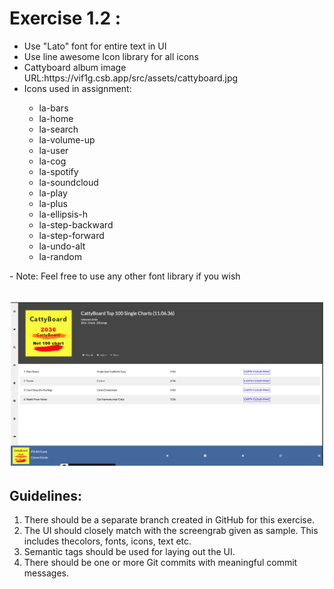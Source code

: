 <h1>Exercise 1.2 :</h1>

<ul>
    <li>Use "Lato" font for entire text in UI</li>
    <li>Use line awesome Icon library for all icons</li>
    <li>Cattyboard album image URL:https://vif1g.csb.app/src/assets/cattyboard.jpg</li>
    <li>Icons used in assignment: </li>
    <ul>
        <li>la-bars</li>
        <li>la-home</li>
        <li>la-search</li>
        <li>la-volume-up</li>
        <li>la-user</li>
        <li>la-cog</li>
        <li>la-spotify</li>
        <li>la-soundcloud</li>
        <li>la-play</li>
        <li>la-plus</li>
        <li>la-ellipsis-h</li>
        <li>la-step-backward</li>
        <li>la-step-forward</li>
        <li>la-undo-alt</li>
        <li>la-random</li>
    </ul>
</ul>
 - Note: Feel free to use any other font library if you wish<br><br>

![](UI.png)

<h2>Guidelines:</h2>
    <ol>
        <li>
        There should be a separate branch created in GitHub for this exercise.
        </li>
        <li>
        The UI should closely match with the screengrab given as sample. This includes thecolors, fonts, icons, text etc.
        </li>
        <li>
        Semantic tags should be used for laying out the UI.
        </li>
        <li>
        There should be one or more Git commits with meaningful commit messages.
        </li>
    </ol>